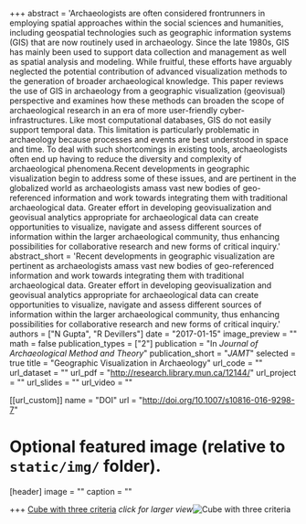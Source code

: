 +++
abstract = 'Archaeologists are often considered frontrunners in employing spatial approaches within the social sciences and humanities, including geospatial technologies such as geographic information systems (GIS) that are now routinely used in archaeology. Since the late 1980s, GIS has mainly been used to support data collection and management as well as spatial analysis and modeling. While fruitful, these efforts have arguably neglected the potential contribution of advanced visualization methods to the generation of broader archaeological knowledge. This paper reviews the use of GIS in archaeology from a geographic visualization (geovisual) perspective and examines how these methods can broaden the scope of archaeological research in an era of more user-friendly cyber-infrastructures. Like most computational databases, GIS do not easily support temporal data. This limitation is particularly problematic in archaeology because processes and events are best understood in space and time. To deal with such shortcomings in existing tools, archaeologists often end up having to reduce the diversity and complexity of archaeological phenomena.Recent developments in geographic visualization begin to address some of these issues, and are pertinent in the globalized world as archaeologists amass vast new bodies of geo-referenced information and work towards integrating them with traditional archaeological data. Greater effort in developing geovisualization and geovisual analytics appropriate for archaeological data can create opportunities to visualize, navigate and assess different sources of information within the larger archaeological community, thus enhancing possibilities for collaborative research and new forms of critical inquiry.'
abstract_short = 'Recent developments in geographic visualization are pertinent as archaeologists amass vast new bodies of geo-referenced information and work towards integrating them with traditional archaeological data. Greater effort in developing geovisualization and geovisual analytics appropriate for archaeological data can create opportunities to visualize, navigate and assess different sources of information within the larger archaeological community, thus enhancing possibilities for collaborative research and new forms of critical inquiry.'
authors = ["N Gupta", "R Devillers"]
date = "2017-01-15"
image_preview = ""
math = false
publication_types = ["2"]
publication = "In *Journal of Archaeological Method and Theory*"
publication_short = "*JAMT*"
selected = true
title = "Geographic Visualization in Archaeology"
url_code = ""
url_dataset = ""
url_pdf = "http://research.library.mun.ca/12144/"
url_project = ""
url_slides = ""
url_video = ""

[[url_custom]]
name = "DOI"
url = "http://doi.org/10.1007/s10816-016-9298-7"

# Optional featured image (relative to `static/img/` folder).
[header]
image = ""
caption = ""


+++
[Cube with three criteria](/img/geoviz9.png) *click for larger view*![Cube with three criteria](/img/geoviz9.png)
